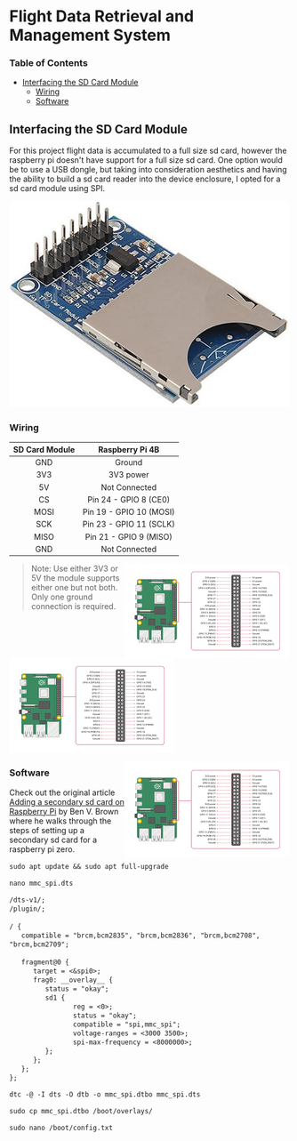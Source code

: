# Flight Data Retrieval and Management System

### Table of Contents
- [Interfacing the SD Card Module](https://github.com/RyanHiatt/flight_data_manager#interfacing-the-sd-card-module)
    - [Wiring](https://github.com/RyanHiatt/flight_data_manager#wiring)
    - [Software](https://github.com/RyanHiatt/flight_data_manager#software)




## Interfacing the SD Card Module

For this project flight data is accumulated to a full size sd card, however the raspberry pi doesn't have support for a
full size sd card. One option would be to use a USB dongle, but taking into consideration aesthetics and having the
ability to build a sd card reader into the device enclosure, I opted for a sd card module using SPI.

[![SD Card Module](/static/images/sd_card_module.png)](https://www.amazon.com/dp/B07XGQ863W?psc=1&ref=ppx_yo2_dt_b_product_details)

### Wiring

| SD Card Module  |     Raspberry Pi 4B     |   
|:---------------:|:-----------------------:|
|       GND       |         Ground          |
|       3V3       |        3V3 power        |
|       5V        |      Not Connected      |
|       CS        |  Pin 24 - GPIO 8 (CE0)  |
|      MOSI       | Pin 19 - GPIO 10 (MOSI) |
|       SCK       | Pin 23 - GPIO 11 (SCLK) |
|      MISO       | Pin 21 - GPIO 9 (MISO)  |
|       GND       |      Not Connected      |
<img style="float: right;" src="/static/images/raspberry_pi_4_pinout.png">

> Note: Use either 3V3 or 5V the module supports either one but not both. Only one ground connection is required.

[![Raspberry Pi 4B Pinout ><](/static/images/raspberry_pi_4_pinout.png)](https://www.raspberrypi.com/documentation/computers/os.html)

<img style="float: right;" src="/static/images/raspberry_pi_4_pinout.png">

### Software

Check out the original article [Adding a secondary sd card on Raspberry Pi](https://ralimtek.com/posts/2016/2016-12-10-raspberry_pi_secondary_sd_card/) 
by Ben V. Brown where he walks through the steps of setting up a secondary sd card for a raspberry pi zero.

```shell
sudo apt update && sudo apt full-upgrade
```

```shell
nano mmc_spi.dts
```


```text
/dts-v1/;
/plugin/;

/ {
   compatible = "brcm,bcm2835", "brcm,bcm2836", "brcm,bcm2708", "brcm,bcm2709";

   fragment@0 {
      target = <&spi0>;
      frag0: __overlay__ {
         status = "okay";
         sd1 {
                reg = <0>;
                status = "okay";
                compatible = "spi,mmc_spi";
                voltage-ranges = <3000 3500>;
                spi-max-frequency = <8000000>;
         };
      };
   };
};
```

```shell
dtc -@ -I dts -O dtb -o mmc_spi.dtbo mmc_spi.dts
```


```shell
sudo cp mmc_spi.dtbo /boot/overlays/
```


```shell
sudo nano /boot/config.txt
```


